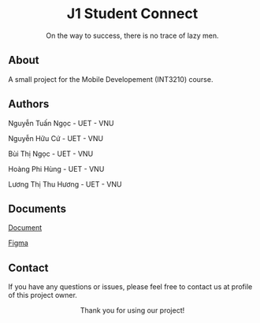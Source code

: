 <div align='center'>
    <h1><b> J1 Student Connect </b></h1>
    <p> On the way to success, there is no trace of lazy men. </p>
</div>




<h2>About</h2>

A small project for the Mobile Developement (INT3210) course.

<h2> Authors</h2>
<p> Nguyễn Tuấn Ngọc - UET - VNU</p>
<p> Nguyễn Hữu Cứ - UET - VNU</p>
<p> Bùi Thị Ngọc - UET - VNU</p>
<p> Hoàng Phi Hùng - UET - VNU</p>
<p> Lương Thị Thu Hương - UET - VNU</p>

<h2>Documents</h2>

[Document](https://docs.google.com/document/d/1YZclf4a9Hq3IskKCiivcavuAxKiNug_vOK54VuMfDPA/edit)

[Figma](https://www.figma.com/file/JBlfkki7XgDQsVjFeRRZ5i/MobileApp?type=design&node-id=3-2&mode=design)

<h2>Contact</h2>

<p>If you have any questions or issues, please feel free to contact us at profile of this project owner.</p>




<p align="center">Thank you for using our project!</p>


